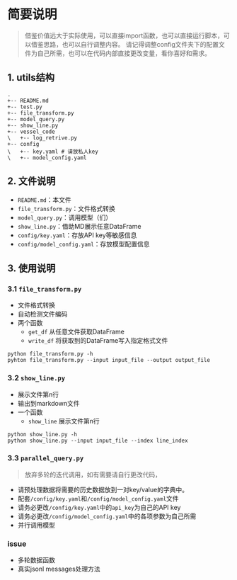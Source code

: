 # 简要说明

> 借鉴价值远大于实际使用，可以直接import函数，也可以直接运行脚本，可以借鉴思路，也可以自行调整内容。
> 请记得调整config文件夹下的配置文件为自己所需，也可以在代码内部直接更改变量，看你喜好和需求。

## 1. utils结构

```shell
.
+-- README.md
+-- test.py
+-- file_transform.py
+-- model_query.py
+-- show_line.py
+-- vessel_code
\   +-- log_retrive.py
+-- config
\   +-- key.yaml # 请放私人key
\   +-- model_config.yaml
```

## 2. 文件说明

- `README.md`：本文件
- `file_transform.py`：文件格式转换
- `model_query.py`：调用模型（们）
- `show_line.py`：借助MD展示任意DataFrame
- `config/key.yaml`：存放API key等敏感信息
- `config/model_config.yaml`：存放模型配置信息

## 3. 使用说明

### 3.1 `file_transform.py`

- 文件格式转换
- 自动检测文件编码
- 两个函数
  - `get_df` 从任意文件获取DataFrame
  - `write_df` 将获取到的DataFrame写入指定格式文件

```shell
python file_transform.py -h
pyhton file_transform.py --input input_file --output output_file
```

### 3.2 `show_line.py`

- 展示文件第n行
- 输出到markdown文件
- 一个函数
  - `show_line` 展示文件第n行

```shell
python show_line.py -h
python show_line.py --input input_file --index line_index
```

### 3.3 `parallel_query.py`

> 放弃多轮的迭代调用，如有需要请自行更改代码，

- 请预处理数据将需要的历史数据放到一对key/value的字典中。
- 配套`/config/key.yaml`和`/config/model_config.yaml`文件
- 请务必更改`/config/key.yaml`中的`api_key`为自己的API key
- 请务必更改`/config/model_config.yaml`中的各项参数为自己所需
- 并行调用模型

### issue

- 多轮数据函数
- 真实jsonl messages处理方法
